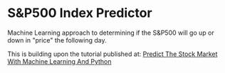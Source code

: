 <h1>S&P500 Index Predictor</h1>

Machine Learning approach to determining if the S&P500 will go up or down in "price" the following day.

This is building upon the tutorial published at: [Predict The Stock Market With Machine Learning And Python](https://www.youtube.com/watch?v=1O_BenficgE&ab_channel=Dataquest)
